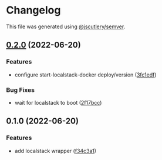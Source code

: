 # Changelog

This file was generated using [@jscutlery/semver](https://github.com/jscutlery/semver).

## [0.2.0](https://github.com/justicointeractive/ji-constructs/compare/start-localstack-docker-0.1.0...start-localstack-docker-0.2.0) (2022-06-20)


### Features

* configure start-localstack-docker deploy/version ([3fc1edf](https://github.com/justicointeractive/ji-constructs/commit/3fc1edfaa84aa9adbe861bea73bec3782b14f7ab))


### Bug Fixes

* wait for localstack to boot ([2f17bcc](https://github.com/justicointeractive/ji-constructs/commit/2f17bcc3e6bdcd007f98dc23795893e810fcd00b))

## 0.1.0 (2022-06-20)


### Features

* add localstack wrapper ([f34c3a1](https://github.com/justicointeractive/ji-constructs/commit/f34c3a14a698a8ff971dcccc57c33394e578cdc7))
